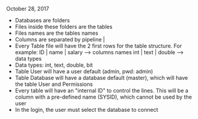 October 28, 2017

* Databases are folders
* Files inside these folders are the tables
* Files names are the tables names
* Columns are separated by pipeline |
* Every Table file will have the 2 first rows for the table structure. For example: 
ID | name | salary  --> columns names
int | text | double --> data types
* Data types: int, text, double, bit
* Table User will have a user default (admin, pwd: admin)
* Table Database will have a database default (master), which will have the table User and Permissions
* Every table will have an "internal ID" to control the lines. This will be a column with a pre-defined name (SYSID), which cannot be used by the user
* In the login, the user must select the database to connect
